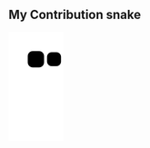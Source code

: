 
## My Contribution snake
![Contribution snake example](https://github.com/khishigdelger023/khishigdelger023/blob/output/github-contribution-grid-snake.svg)
